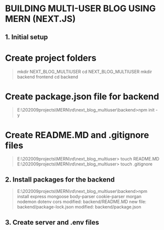 # BUILDING MULTI-USER BLOG USING MERN (NEXT.JS)

## 1. Initial setup

  # Create project folders
  > mkdir NEXT_BLOG_MULTIUSER
  > cd NEXT_BLOG_MULTIUSER
  > mkdir backend frontend
  > cd backend
  # Create package.json file for backend
  > E:\202009projects\MERN\rd\next_blog_multiuser\backend>npm init -y
  # Create README.MD and .gitignore files
  > E:\202009projects\MERN\rd\next_blog_multiuser> touch README.MD
  > E:\202009projects\MERN\rd\next_blog_multiuser> touch .gitignore

## 2. Install packages for the backend

  > E:\202009projects\MERN\rd\next_blog_multiuser\backend>npm install express mongoose body-parser cookie-parser morgan nodemon dotenv cors
  modified:   backend/README.MD
        new file:   backend/package-lock.json
        modified:   backend/package.json

## 3. Create server and .env files

